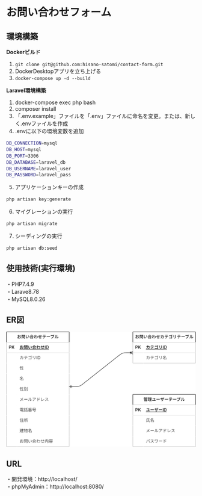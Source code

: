 # お問い合わせフォーム
## 環境構築
**Dockerビルド**
1. `git clone git@github.com:hisano-satomi/contact-form.git`
2. DockerDesktopアプリを立ち上げる
3. `docker-compose up -d --build`

**Laravel環境構築**
1. docker-compose exec php bash
2. composer install
3. 「.env.example」ファイルを「.env」ファイルに命名を変更。または、新しく.envファイルを作成
4. .envに以下の環境変数を追加
```bash
DB_CONNECTION=mysql
DB_HOST=mysql
DB_PORT=3306
DB_DATABASE=laravel_db
DB_USERNAME=laravel_user
DB_PASSWORD=laravel_pass
```
5. アプリケーションキーの作成
```bash
php artisan key:generate
```
6. マイグレーションの実行
```bash
php artisan migrate
```
7. シーディングの実行
```bash
php artisan db:seed
```
## 使用技術(実行環境)
・PHP7.4.9  
・Larave8.78  
・MySQL8.0.26
## ER図
![ER図](src/design/er_diagram.png)
## URL
・開発環境：http://localhost/  
・phpMyAdmin：http://localhost:8080/
